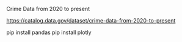 Crime Data from 2020 to present

https://catalog.data.gov/dataset/crime-data-from-2020-to-present

pip install pandas
pip install plotly
